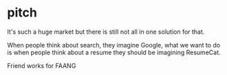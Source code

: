 # pitch

It's such a huge market but there is still not all in one solution for that.

When people think about search, they imagine Google, what we want to do is when people think about a resume they should be imagining ResumeCat.

Friend works for FAANG



